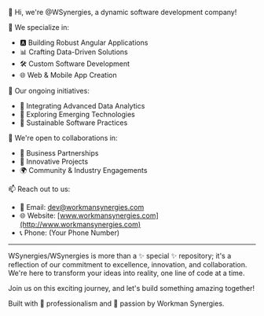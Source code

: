 👋 Hi, we're @WSynergies, a dynamic software development company!

👀 We specialize in:
- 🅰️ Building Robust Angular Applications
- 📊 Crafting Data-Driven Solutions
- 🛠️ Custom Software Development
- 🌐 Web & Mobile App Creation

🌱 Our ongoing initiatives:
- 🧩 Integrating Advanced Data Analytics
- 🚀 Exploring Emerging Technologies
- 🌿 Sustainable Software Practices

💞️ We're open to collaborations in:
- 🤝 Business Partnerships
- 🌟 Innovative Projects
- 🌍 Community & Industry Engagements

📫 Reach out to us:
- 📧 Email: [dev@workmansynergies.com](mailto:dev@workmansynergies.com)
- 🌐 Website: [www.workmansynergies.com](http://www.workmansynergies.com)
- 📞 Phone: (Your Phone Number)

---

WSynergies/WSynergies is more than a ✨ special ✨ repository; it's a reflection of our commitment to excellence, innovation, and collaboration. We're here to transform your ideas into reality, one line of code at a time.

Join us on this exciting journey, and let's build something amazing together!

Built with 💼 professionalism and 💙 passion by Workman Synergies.
